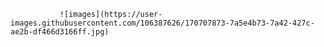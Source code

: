                ![images](https://user-images.githubusercontent.com/106387626/170707873-7a5e4b73-7a42-427c-ae2b-df466d3166ff.jpg)
